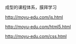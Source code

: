 成型的课程体系，膜拜学习

http://moyu-edu.com/js.html  

http://moyu-edu.com/html5.html

http://moyu-edu.com/css.html
